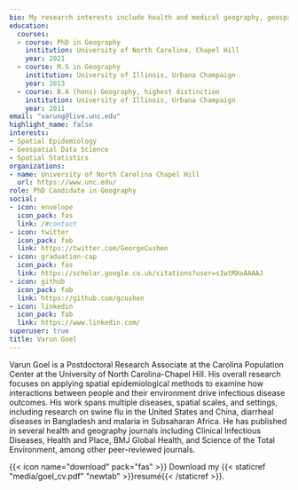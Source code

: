 ```yaml
---
bio: My research interests include health and medical geography, geospatial data science, and spatial statistics.
education:
  courses:
  - course: PhD in Geography
    institution: University of North Carolina, Chapel Hill
    year: 2021
  - course: M.S in Geography
    institution: University of Illinois, Urbana Champaign
    year: 2013
  - course: B.A (hons) Geography, highest distinction
    institution: University of Illinois, Urbana Champaign
    year: 2011
email: "varung@live.unc.edu"
highlight_name: false
interests:
- Spatial Epidemiology
- Geospatial Data Science
- Spatial Statistics
organizations:
- name: University of North Carolina Chapel Hill
  url: https://www.unc.edu/
role: PhD Candidate in Geography
social:
- icon: envelope
  icon_pack: fas
  link: /#contact
- icon: twitter
  icon_pack: fab
  link: https://twitter.com/GeorgeCushen
- icon: graduation-cap
  icon_pack: fas
  link: https://scholar.google.co.uk/citations?user=sIwtMXoAAAAJ
- icon: github
  icon_pack: fab
  link: https://github.com/gcushen
- icon: linkedin
  icon_pack: fab
  link: https://www.linkedin.com/
superuser: true
title: Varun Goel
---
```


Varun Goel is a Postdoctoral Research Associate at the Carolina Population Center at the University of North Carolina-Chapel Hill. His overall research focuses on applying spatial epidemiological methods to examine how interactions between people and their environment drive infectious disease outcomes. His work spans multiple diseases, spatial scales, and settings, including research on swine flu in the United States and China, diarrheal diseases in Bangladesh and malaria in Subsaharan Africa. He has published in several health and geography journals including Clinical Infectious Diseases, Health and Place, BMJ Global Health, and Science of the Total Environment, among other peer-reviewed journals.

{{< icon name="download" pack="fas" >}} Download my {{< staticref "media/goel_cv.pdf" "newtab" >}}resumé{{< /staticref >}}.
